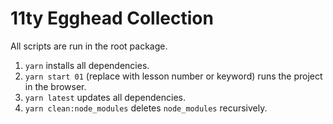 # 11ty Egghead Collection

All scripts are run in the root package.

1. `yarn` installs all dependencies.
1. `yarn start 01` (replace with lesson number or keyword) runs the project in the browser.
1. `yarn latest` updates all dependencies.
1. `yarn clean:node_modules` deletes `node_modules` recursively.
